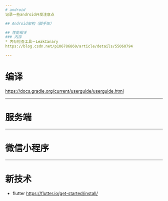 ```yaml
---
# android
记录一些android开发注意点

## Android架构（脚手架）

## 性能相关
### 内存
* 内存检查工具－LeakCanary
https://blog.csdn.net/p106786860/article/details/55060794

---
```

# 编译
https://docs.gradle.org/current/userguide/userguide.html

---
# 服务端

---
# 微信小程序

---
# 新技术


* flutter
https://flutter.io/get-started/install/
